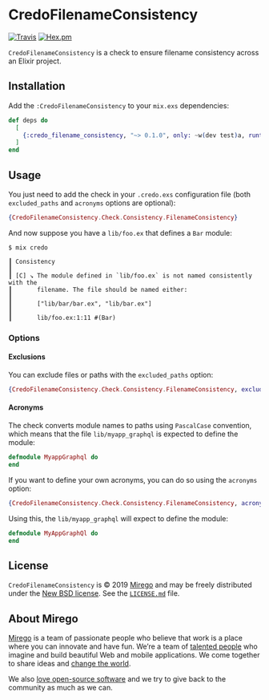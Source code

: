 # CredoFilenameConsistency

[![Travis](https://travis-ci.com/mirego/credo_filename_consistency.svg?branch=master)](https://travis-ci.com/mirego/credo_filename_consistency)
[![Hex.pm](https://img.shields.io/hexpm/v/credo_filename_consistency.svg)](https://hex.pm/packages/credo_filename_consistency)

`CredoFilenameConsistency` is a check to ensure filename consistency across an Elixir project.

## Installation

Add the `:CredoFilenameConsistency` to your `mix.exs` dependencies:

```elixir
def deps do
  [
    {:credo_filename_consistency, "~> 0.1.0", only: ~w(dev test)a, runtime: false},
  ]
end
```

## Usage

You just need to add the check in your `.credo.exs` configuration file (both `excluded_paths` and `acronyms` options are optional):

```elixir
{CredoFilenameConsistency.Check.Consistency.FilenameConsistency}
```

And now suppose you have a `lib/foo.ex` that defines a `Bar` module:

```
$ mix credo

┃ Consistency
┃
┃ [C] ↘ The module defined in `lib/foo.ex` is not named consistently with the
┃       filename. The file should be named either:
┃
┃       ["lib/bar/bar.ex", "lib/bar.ex"]
┃
┃       lib/foo.ex:1:11 #(Bar)
```

### Options

#### Exclusions

You can exclude files or paths with the `excluded_paths` option:

```elixir
{CredoFilenameConsistency.Check.Consistency.FilenameConsistency, excluded_paths: ["test/support", "priv", "rel", "mix.exs"]}
```

#### Acronyms

The check converts module names to paths using `PascalCase` convention, which means that the file `lib/myapp_graphql` is expected to define the module:

```elixir
defmodule MyappGraphql do
end
```

If you want to define your own acronyms, you can do so using the `acronyms` option:

```elixir
{CredoFilenameConsistency.Check.Consistency.FilenameConsistency, acronyms: [{"MyAppGraphQL", "myapp_graphql"}]}
```

Using this, the `lib/myapp_graphql` will expect to define the module:

```elixir
defmodule MyAppGraphQl do
end
```

## License

`CredoFilenameConsistency` is © 2019 [Mirego](https://www.mirego.com) and may be freely distributed under the [New BSD license](http://opensource.org/licenses/BSD-3-Clause). See the [`LICENSE.md`](https://github.com/mirego/credo_filename_consistency/blob/master/LICENSE.md) file.

## About Mirego

[Mirego](https://www.mirego.com) is a team of passionate people who believe that work is a place where you can innovate and have fun. We’re a team of [talented people](https://life.mirego.com) who imagine and build beautiful Web and mobile applications. We come together to share ideas and [change the world](http://www.mirego.org).

We also [love open-source software](https://open.mirego.com) and we try to give back to the community as much as we can.
